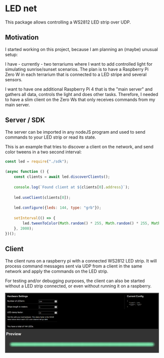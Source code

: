# LED net

This package allows controlling a WS2812 LED strip over UDP.

## Motivation

I started working on this project, because I am planning an (maybe) unusual setup:

I have - currently - two terrariums where I want to add controlled light for simulating sunrise/sunset scenarios.
The plan is to have a Raspberry Pi Zero W in each terrarium that is connected to a LED stripe and several sensors.

I want to have one additional Raspberry Pi 4 that is the "main server" and gathers all data, controls the light and
does other tasks. Therefore, I needed to have a slim client on the Zero Ws that only receives commands from my main server.  

## Server / SDK

The server can be imported in any nodeJS program and used to send commands to your LED strip or read its state.

This is an example that tries to discover a client on the network, and send color tweens in a two second interval:

```javascript
const led = require("./sdk");

(async function () {
    const clients = await led.discoverClients();

    console.log(`Found client at ${clients[0].address}`);

    led.useClient(clients[0]);

    led.configure({leds: 144, type: "grb"});

    setInterval(() => {
        led.tweenToColor(Math.random() * 255, Math.random() * 255, Math.random() * 255);
    }, 2000);
})();
```

## Client

The client runs on a raspberry pi with a connected WS2812 LED strip. It will process command messages
sent via UDP from a client in the same network and apply the commands on the LED strip.

For testing and/or debugging purposes, the client can also be started without a LED strip connected, or even
without running it on a raspberry. 

![Screenshot of the hardware simulator](./screenshot.png)
